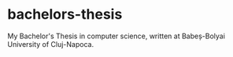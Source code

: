# bachelors-thesis
My Bachelor's Thesis in computer science, written at Babeș-Bolyai University of Cluj-Napoca.
